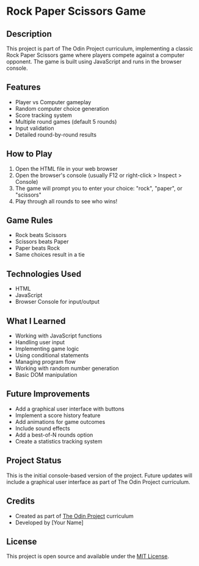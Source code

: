 # Rock Paper Scissors Game

## Description
This project is part of The Odin Project curriculum, implementing a classic Rock Paper Scissors game where players compete against a computer opponent. The game is built using JavaScript and runs in the browser console.

## Features
- Player vs Computer gameplay
- Random computer choice generation
- Score tracking system
- Multiple round games (default 5 rounds)
- Input validation
- Detailed round-by-round results

## How to Play
1. Open the HTML file in your web browser
2. Open the browser's console (usually F12 or right-click > Inspect > Console)
3. The game will prompt you to enter your choice: "rock", "paper", or "scissors"
4. Play through all rounds to see who wins!

## Game Rules
- Rock beats Scissors
- Scissors beats Paper
- Paper beats Rock
- Same choices result in a tie

## Technologies Used
- HTML
- JavaScript
- Browser Console for input/output

## What I Learned
- Working with JavaScript functions
- Handling user input
- Implementing game logic
- Using conditional statements
- Managing program flow
- Working with random number generation
- Basic DOM manipulation

## Future Improvements
- Add a graphical user interface with buttons
- Implement a score history feature
- Add animations for game outcomes
- Include sound effects
- Add a best-of-N rounds option
- Create a statistics tracking system

## Project Status
This is the initial console-based version of the project. Future updates will include a graphical user interface as part of The Odin Project curriculum.

## Credits
- Created as part of [The Odin Project](https://www.theodinproject.com/) curriculum
- Developed by [Your Name]

## License
This project is open source and available under the [MIT License](LICENSE.md).